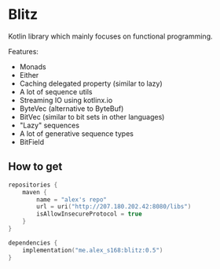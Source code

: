 # Blitz
Kotlin library which mainly focuses on functional programming.

Features:
- Monads
- Either
- Caching delegated property (similar to lazy)
- A lot of sequence utils
- Streaming IO using kotlinx.io
- ByteVec (alternative to ByteBuf)
- BitVec (similar to bit sets in other languages)
- "Lazy" sequences
- A lot of generative sequence types
- BitField

## How to get
```kotlin
repositories {
    maven {
        name = "alex's repo"
        url = uri("http://207.180.202.42:8080/libs")
        isAllowInsecureProtocol = true
    }
}

dependencies {
    implementation("me.alex_s168:blitz:0.5")
}
```